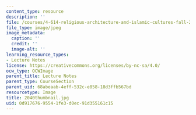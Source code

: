 ```yaml
---
content_type: resource
description: ''
file: /courses/4-614-religious-architecture-and-islamic-cultures-fall-2002/0d91767695541fe3d0ec91d355161c15_2040thumbnail.jpg
file_type: image/jpeg
image_metadata:
  caption: ''
  credit: ''
  image-alt: ''
learning_resource_types:
- Lecture Notes
license: https://creativecommons.org/licenses/by-nc-sa/4.0/
ocw_type: OCWImage
parent_title: Lecture Notes
parent_type: CourseSection
parent_uid: 68abeaab-4eff-532c-e858-18d3ffb567bd
resourcetype: Image
title: 2040thumbnail.jpg
uid: 0d917676-9554-1fe3-d0ec-91d355161c15
---
```

